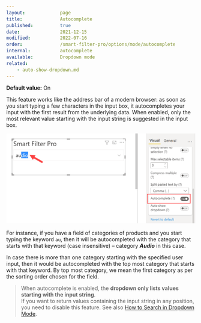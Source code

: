 ```yaml
---
layout:             page
title:              Autocomplete
published:          true
date:               2021-12-15
modified:           2022-07-16
order:              /smart-filter-pro/options/mode/autocomplete
internal:           autocomplete
available:          Dropdown mode
related:
    - auto-show-dropdown.md
---
```

**Default value:** On

This feature works like the address bar of a modern browser: as soon as you start typing a few characters in the input box, it autocompletes your input with the first result from the underlying data. When enabled, only the most relevant value starting with the input string is suggested in the input box. 

<img src="images/autocomplete-1.png" width="700">

For instance, if you have a field of categories of products and you start typing the keyword `au`, then it will be autocompleted with the category that starts with that keyword (case insensitive) – category ***Audio*** in this case. 

In case there is more than one category starting with the specified user input, then it would be autocompleted with the top most category that starts with that keyword. By top most category, we mean the first category as per the sorting order chosen for the field. 

> When autocomplete is enabled, the **dropdown only lists values starting with the input string**.  
If you want to return values containing the input string in any position, you need to disable this feature. See also [How to Search in Dropdown Mode](dropdown.md#how-to-search).